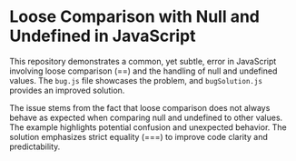 # Loose Comparison with Null and Undefined in JavaScript

This repository demonstrates a common, yet subtle, error in JavaScript involving loose comparison (==) and the handling of null and undefined values. The `bug.js` file showcases the problem, and `bugSolution.js` provides an improved solution.

The issue stems from the fact that loose comparison does not always behave as expected when comparing null and undefined to other values. The example highlights potential confusion and unexpected behavior.  The solution emphasizes strict equality (===) to improve code clarity and predictability.